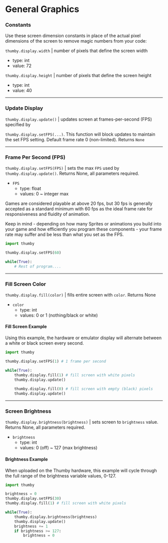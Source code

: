 
# General Graphics

### Constants

Use these screen dimension constants in place of the actual pixel dimensions of the screen to remove magic numbers from your code:

`thumby.display.width` | number of pixels that define the screen width

* type: int
* value: 72

`thumby.display.height` | number of pixels that define the screen height

* type: int
* value: 40

---

### Update Display

`thumby.display.update()` | updates screen at frames-per-second (FPS) specified by 

`thumby.display.setFPS(...)`. This function will block updates to maintain the set FPS setting. Default frame rate 0 (non-limited). Returns `None`

--- 

### Frame Per Second (FPS)

`thumby.display.setFPS(FPS)` | sets the max `FPS` used by `thumby.display.update()`. Returns None, all parameters required.

* `FPS`
    * type: float
    * values: 0 ~ integer max

Games are considered playable at above 20 fps, but 30 fps is generally accepted as a standard minimum with 60 fps as the ideal frame rate for responsiveness and fluidity of animation. 

Keep in mind - depending on how many Sprites or animations you build into your game and how efficiently you program these components - your frame rate may suffer and be less than what you set as the FPS. 

```py
import thumby

thumby.display.setFPS(60)

while(True):
    # Rest of program....
```

---

### Fill Screen Color

`thumby.display.fill(color)` | fills entire screen with `color`. Returns None

* `color`
    * type: int
    * values: 0 or 1 (nothing/black or white)

#### Fill Screen Example

Using this example, the hardware or emulator display will alternate between a white or black screen every second.

```py
import thumby

thumby.display.setFPS(1) # 1 frame per second

while(True):
    thumby.display.fill(1) # fill screen with white pixels
    thumby.display.update()
    
    thumby.display.fill(0) # fill screen with empty (black) pixels
    thumby.display.update()
```

---

### Screen Brightness

`thumby.display.brightness(brightness)` | sets screen to `brightness` value. Returns None, all parameters required.

* `brightness`
    * type: int
    * values: 0 (off) ~ 127 (max brightness)

#### Brightness Example

When uploaded on the Thumby hardware, this example will cycle through the full range of the brightness variable values, 0-127. 

```py
import thumby

brightness = 0
thumby.display.setFPS(30)
thumby.display.fill(1) # fill screen with white pixels

while(True):
    thumby.display.brightness(brightness)
    thumby.display.update()
    brightness += 1
    if brightness >= 127:
        brightness = 0
```